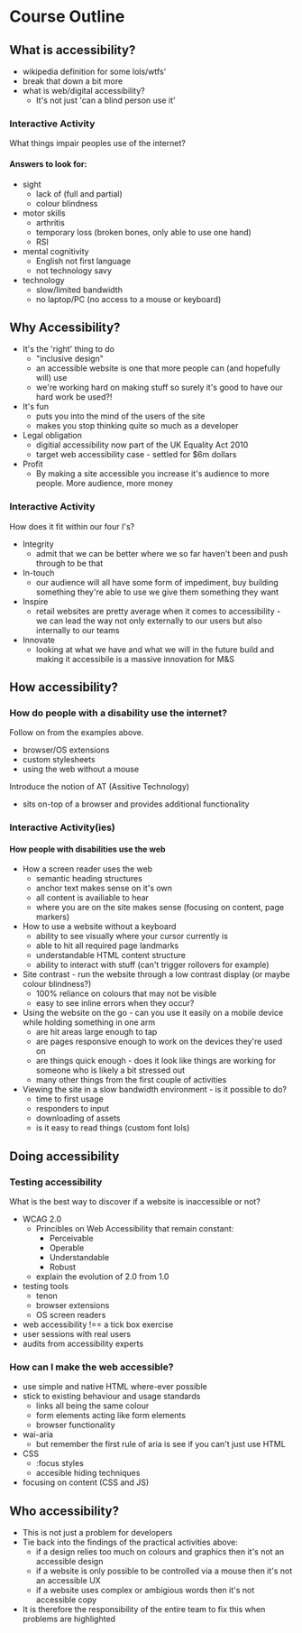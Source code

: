Course Outline
===============

## What is accessibility?

* wikipedia definition for some lols/wtfs'
* break that down a bit more
* what is web/digital accessibility?
  * It's not just 'can a blind person use it'

### Interactive Activity

What things impair peoples use of the internet?

#### Answers to look for:

* sight
  * lack of (full and partial)
  * colour blindness
* motor skills
  * arthritis
  * temporary loss (broken bones, only able to use one hand)
  * RSI
* mental cognitivity
  * English not first language
  * not technology savy
* technology
  * slow/limited bandwidth
  * no laptop/PC (no access to a mouse or keyboard)

## Why Accessibility?

* It's the 'right' thing to do
  * "inclusive design"
  * an accessible website is one that more people can (and hopefully will) use
  * we're working hard on making stuff so surely it's good to have our hard work be used?!
* It's fun
  * puts you into the mind of the users of the site
  * makes you stop thinking quite so much as a developer
* Legal obligation
  * digitial accessibility now part of the UK Equality Act 2010
  * target web accessibility case - settled for $6m dollars
* Profit
  * By making a site accessible you increase it's audience to more people. More audience, more money

### Interactive Activity

How does it fit within our four I's?

* Integrity
  * admit that we can be better where we so far haven't been and push through to be that
* In-touch
  * our audience will all have some form of impediment, buy building something they're able to use we give them something they want 
* Inspire
  * retail websites are pretty average when it comes to accessibility - we can lead the way not only externally to our users but also internally to our teams
* Innovate
  * looking at what we have and what we will in the future build and making it accessibile is a massive innovation for M&S

## How accessibility?

### How do people with a disability use the internet?

Follow on from the examples above.

* browser/OS extensions
* custom stylesheets
* using the web without a mouse

Introduce the notion of AT (Assitive Technology)

* sits on-top of a browser and provides additional functionality

### Interactive Activity(ies)

#### How people with disabilities use the web 

* How a screen reader uses the web
  * semantic heading structures
  * anchor text makes sense on it's own
  * all content is availiable to hear
  * where you are on the site makes sense (focusing on content, page markers)
* How to use a website without a keyboard
  * ability to see visually where your cursor currently is
  * able to hit all required page landmarks
  * understandable HTML content structure
  * ability to interact with stuff (can't trigger rollovers for example)
* Site contrast - run the website through a low contrast display (or maybe colour blindness?)
  * 100% reliance on colours that may not be visible
  * easy to see inline errors when they occur?
* Using the website on the go - can you use it easily on a mobile device while holding something in one arm
  * are hit areas large enough to tap
  * are pages responsive enough to work on the devices they're used on
  * are things quick enough - does it look like things are working for someone who is likely a bit stressed out
  * many other things from the first couple of activities
* Viewing the site in a slow bandwidth environment - is it possible to do?
  * time to first usage
  * responders to input
  * downloading of assets
  * is it easy to read things (custom font lols)

## Doing accessibility

### Testing accessibility

What is the best way to discover if a website is inaccessible or not?

* WCAG 2.0
  * Princibles on Web Accessibility that remain constant:
    * Perceivable
    * Operable
    * Understandable
    * Robust
  * explain the evolution of 2.0 from 1.0
* testing tools
  * tenon
  * browser extensions
  * OS screen readers
* web accessibility !== a tick box exercise
* user sessions with real users
* audits from accessibility experts

### How can I make the web accessible?

* use simple and native HTML where-ever possible
* stick to existing behaviour and usage standards
  * links all being the same colour
  * form elements acting like form elements
  * browser functionality
* wai-aria
  * but remember the first rule of aria is see if you can't just use HTML
* CSS
  * :focus styles
  * accesible hiding techniques
* focusing on content (CSS and JS)

## Who accessibility?

* This is not just a problem for developers
* Tie back into the findings of the practical activities above:
  * if a design relies too much on colours and graphics then it's not an accessible design
  * if a website is only possible to be controlled via a mouse then it's not an accessible UX
  * if a website uses complex or ambigious words then it's not accessible copy
* It is therefore the responsibility of the entire team to fix this when problems are highlighted
